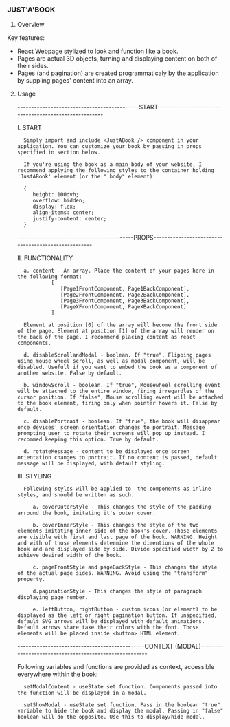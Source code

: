 ### JUST'A'BOOK ###

1. Overview

Key features:
- React Webpage stylized to look and function like a book.
- Pages are actual 3D objects, turning and displaying content on both of their sides.
- Pages (and pagination) are created programmaticaly by the application by suppling pages' content into an array.

2. Usage

   --------------------------------------------START------------------------------------------------------

   I. START

         Simply import and include <JustABook /> component in your application. You can customize your book by passing in props specified in section below.

         If you're using the book as a main body of your website, I recommend applying the following styles to the container holding 'JustABook' element (or the ".body" element):
         
         {
            height: 100dvh;
            overflow: hidden;
            display: flex;
            align-items: center;
            justify-content: center;
         }

     ------------------------------------------PROPS----------------------------------------------------

     II. FUNCTIONALITY

         a. content - An array. Place the content of your pages here in the following format:
                  [
                     [Page1FrontComponent, Page1BackComponent], 
                     [Page2FrontComponent, Page2BackComponent],
                     [Page3FrontComponent, Page3BackComponent],
                     [PageXFrontComponent, PageXBackComponent]
                  ]
                  
         Element at position [0] of the array will become the front side of the page. Element at position [1] of the array will render on the back of the page. I recommend placing content as react components.

         d. disableScrollandModal - boolean. If "true", Flipping pages using mouse wheel scroll, as well as modal component, will be disabled. Usefull if you want to embed the book as a component of another website. False by default.

         b. windowScroll - boolean. If "true", Mousewheel scrolling event will be attached to the entire window, firing irregardles of the cursor position. If "false", Mouse scrolling event will be attached to the book element, firing only when pointer hovers it. False by default.

         c. disablePortrait - boolean. If "true", the book will disappear once devices' screen orientation changes to portrait. Message prompting user to rotate their screens will pop up instead. I recommed keeping this option. True by default.

         d. rotateMessage - content to be displayed once screen orientation changes to portrait. If no content is passed, default message will be displayed, with default styling.

     III. STYLING
   
         Following styles will be applied to  the components as inline styles, and should be written as such.
            
            a. coverOuterStyle - This changes the style of the padding arround the book, imitating it's outer cover. 
            
            b. coverInnerStyle - This changes the style of the two elements imitating inner side of the book's cover. Those elements are visible with first and last page of the book. WARNING. Height and with of those elements determine the dimentions of the whole book and are displayed side by side. Divide specified width by 2 to achieve desired width of the book.

            c. pageFrontStyle and pageBackStyle - This changes the style of the actual page sides. WARNING. Avoid using the "transform" property.

            d.paginationStyle - This changes the style of paragraph displaying page number.

            e. leftButton, rightButton - custom icons (or element) to be displayed as the left or right pagination button. If unspecified, default SVG arrows will be displayed with default animations. Default arrows share take their colors with the font. Those elements will be placed inside <button> HTML element.

    ----------------------------------------------CONTEXT (MODAL)-------------------------------------------------------
    
      Following variables and functions are provided as context, accessible everywhere within the book:

         setModalContent - useState set function. Components passed into the function will be displayed in a modal.
         
         setShowModal - useState set function. Pass in the boolean "true" variable to hide the book and display the modal. Passing in "false" boolean will do the opposite. Use this to display/hide modal.